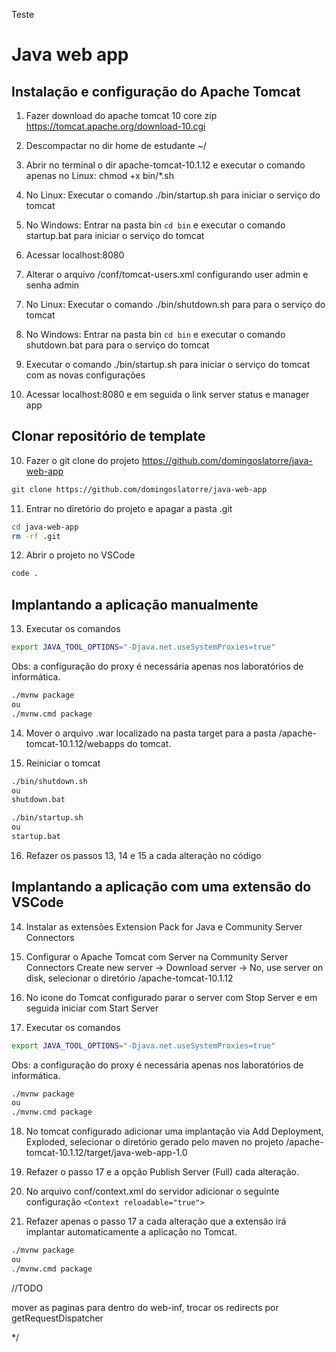 Teste

# Java web app

## Instalação e configuração do Apache Tomcat

1. Fazer download do apache tomcat 10 core zip
https://tomcat.apache.org/download-10.cgi

2. Descompactar no dir home de estudante ~/

3. Abrir no terminal o dir apache-tomcat-10.1.12 e executar o comando apenas no Linux: chmod +x bin/*.sh

4. No Linux: Executar o comando ./bin/startup.sh para iniciar o serviço do tomcat
5. No Windows: Entrar na pasta bin `cd bin` e executar o comando startup.bat para iniciar o serviço do tomcat

5. Acessar localhost:8080

6. Alterar o arquivo /conf/tomcat-users.xml configurando user admin e senha admin
<user username="admin" password="admin" roles="manager-gui"/>

7. No Linux: Executar o comando ./bin/shutdown.sh para para o serviço do tomcat
8. No Windows: Entrar na pasta bin `cd bin` e executar o comando shutdown.bat para para o serviço do tomcat

9. Executar o comando ./bin/startup.sh para iniciar o serviço do tomcat com as novas configurações

10. Acessar localhost:8080 e em seguida o link server status e manager app

## Clonar repositório de template

10. Fazer o git clone do projeto https://github.com/domingoslatorre/java-web-app

```bash
git clone https://github.com/domingoslatorre/java-web-app
```

11. Entrar no diretório do projeto e apagar a pasta .git
```bash
cd java-web-app
rm -rf .git
```
12. Abrir o projeto no VSCode
```bash
code .
```

## Implantando a aplicação manualmente

13. Executar os comandos
```bash 
export JAVA_TOOL_OPTIONS="-Djava.net.useSystemProxies=true" 
```
Obs: a configuração do proxy é necessária apenas nos laboratórios de informática.

```bash
./mvnw package
ou
./mvnw.cmd package
```

14. Mover o arquivo .war localizado na pasta target para a pasta /apache-tomcat-10.1.12/webapps do tomcat. 

15. Reiniciar o tomcat 
```bash
./bin/shutdown.sh
ou
shutdown.bat
```
```bash
./bin/startup.sh
ou
startup.bat
```

16. Refazer os passos 13, 14 e 15 a cada alteração no código

## Implantando a aplicação com uma extensão do VSCode

14. Instalar as extensões Extension Pack for Java e Community Server Connectors

15. Configurar o Apache Tomcat com Server na Community Server Connectors
Create new server -> Download server -> No, use server on disk, selecionar o diretório /apache-tomcat-10.1.12

16. No icone do Tomcat configurado parar o server com Stop Server e em seguida iniciar com Start Server

17. Executar os comandos
```bash 
export JAVA_TOOL_OPTIONS="-Djava.net.useSystemProxies=true" 
```
Obs: a configuração do proxy é necessária apenas nos laboratórios de informática.

```bash
./mvnw package
ou
./mvnw.cmd package
```

18. No tomcat configurado adicionar uma implantação via Add Deployment, Exploded, selecionar o diretório gerado pelo maven no projeto /apache-tomcat-10.1.12/target/java-web-app-1.0

19. Refazer o passo 17 e a opção Publish Server (Full) cada alteração.

20. No arquivo conf/context.xml do servidor adicionar o seguinte configuração `<Context reloadable="true">`

21. Refazer apenas o passo 17 a cada alteração que a extensão irá implantar automaticamente a aplicação no Tomcat.

```bash
./mvnw package
ou
./mvnw.cmd package
```



//TODO

mover as paginas para dentro do web-inf, trocar os redirects por getRequestDispatcher



*/

